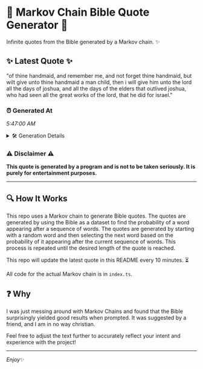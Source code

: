 # 📖 Markov Chain Bible Quote Generator 📖

Infinite quotes from the Bible generated by a Markov chain. ✨

## ✨ Latest Quote ✨
"of thine handmaid, and remember me, and not forget thine handmaid, but wilt give unto thine handmaid a man child, then i will give him unto the lord all the days of joshua, and all the days of the elders that outlived joshua, who had seen all the great works of the lord, that he did for israel."

### ⏰ Generated At
*5:47:00 AM*

<details>
    <summary>🛠️ Generation Details</summary>
    <p>
        <strong>🌱 Seed:</strong> of<br>
        <strong>🔄 Iterations:</strong> 57<br>
        <strong>📜 Context History:</strong><br>[ of ]: thine<br>[ of, thine ]: handmaid,<br>[ of, thine, handmaid, ]: and<br>[ of, thine, handmaid,, and ]: remember<br>[ of, thine, handmaid,, and, remember ]: me,<br>[ of, thine, handmaid,, and, remember, me, ]: and<br>[ thine, handmaid,, and, remember, me,, and ]: not<br>[ handmaid,, and, remember, me,, and, not ]: forget<br>[ and, remember, me,, and, not, forget ]: thine<br>[ remember, me,, and, not, forget, thine ]: handmaid,<br>[ me,, and, not, forget, thine, handmaid, ]: but<br>[ and, not, forget, thine, handmaid,, but ]: wilt<br>[ not, forget, thine, handmaid,, but, wilt ]: give<br>[ forget, thine, handmaid,, but, wilt, give ]: unto<br>[ thine, handmaid,, but, wilt, give, unto ]: thine<br>[ handmaid,, but, wilt, give, unto, thine ]: handmaid<br>[ but, wilt, give, unto, thine, handmaid ]: a<br>[ wilt, give, unto, thine, handmaid, a ]: man<br>[ give, unto, thine, handmaid, a, man ]: child,<br>[ unto, thine, handmaid, a, man, child, ]: then<br>[ thine, handmaid, a, man, child,, then ]: i<br>[ handmaid, a, man, child,, then, i ]: will<br>[ a, man, child,, then, i, will ]: give<br>[ man, child,, then, i, will, give ]: him<br>[ child,, then, i, will, give, him ]: unto<br>[ then, i, will, give, him, unto ]: the<br>[ i, will, give, him, unto, the ]: lord<br>[ will, give, him, unto, the, lord ]: all<br>[ give, him, unto, the, lord, all ]: the<br>[ him, unto, the, lord, all, the ]: days<br>[ unto, the, lord, all, the, days ]: of<br>[ the, lord, all, the, days, of ]: joshua,<br>[ lord, all, the, days, of, joshua, ]: and<br>[ all, the, days, of, joshua,, and ]: all<br>[ the, days, of, joshua,, and, all ]: the<br>[ days, of, joshua,, and, all, the ]: days<br>[ of, joshua,, and, all, the, days ]: of<br>[ joshua,, and, all, the, days, of ]: the<br>[ and, all, the, days, of, the ]: elders<br>[ all, the, days, of, the, elders ]: that<br>[ the, days, of, the, elders, that ]: outlived<br>[ days, of, the, elders, that, outlived ]: joshua,<br>[ of, the, elders, that, outlived, joshua, ]: who<br>[ the, elders, that, outlived, joshua,, who ]: had<br>[ elders, that, outlived, joshua,, who, had ]: seen<br>[ that, outlived, joshua,, who, had, seen ]: all<br>[ outlived, joshua,, who, had, seen, all ]: the<br>[ joshua,, who, had, seen, all, the ]: great<br>[ who, had, seen, all, the, great ]: works<br>[ had, seen, all, the, great, works ]: of<br>[ seen, all, the, great, works, of ]: the<br>[ all, the, great, works, of, the ]: lord,<br>[ the, great, works, of, the, lord, ]: that<br>[ great, works, of, the, lord,, that ]: he<br>[ works, of, the, lord,, that, he ]: did<br>[ of, the, lord,, that, he, did ]: for<br>[ the, lord,, that, he, did, for ]: israel.<br>
    </p>
</details>

### ⚠️ Disclaimer ⚠️
**This quote is generated by a program and is not to be taken seriously. It is purely for entertainment purposes.**

---

## 🔍 How It Works

This repo uses a Markov chain to generate Bible quotes. The quotes are generated by using the Bible as a dataset to find the probability of a word appearing after a sequence of words. The quotes are generated by starting with a random word and then selecting the next word based on the probability of it appearing after the current sequence of words. This process is repeated until the desired length of the quote is reached.

This repo will update the latest quote in this README every 10 minutes. ⏳

All code for the actual Markov chain is in `index.ts`.

## ❓ Why

I was just messing around with Markov Chains and found that the Bible surprisingly yielded good results when prompted. 
It was suggested by a friend, and I am in no way christian.

Feel free to adjust the text further to accurately reflect your intent and experience with the project!

---

*Enjoy*✨
